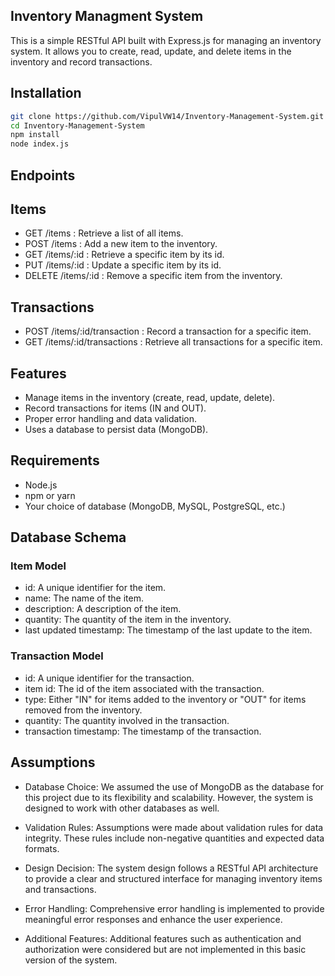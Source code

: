 ## Inventory Managment System

This is a simple RESTful API built with Express.js for managing an inventory system. It allows you to create, read, update, and delete items in the inventory and record transactions.

## Installation
```bash
git clone https://github.com/VipulVW14/Inventory-Management-System.git
cd Inventory-Management-System
npm install
node index.js
```
## Endpoints

## Items
- GET /items : Retrieve a list of all items.
- POST /items : Add a new item to the inventory.
- GET /items/:id : Retrieve a specific item by its id.
- PUT /items/:id : Update a specific item by its id.
- DELETE /items/:id : Remove a specific item from the inventory.

## Transactions
- POST /items/:id/transaction : Record a transaction for a specific item.
- GET /items/:id/transactions : Retrieve all transactions for a specific item.


## Features

- Manage items in the inventory (create, read, update, delete).
- Record transactions for items (IN and OUT).
- Proper error handling and data validation.
- Uses a database to persist data (MongoDB).

## Requirements

- Node.js
- npm or yarn
- Your choice of database (MongoDB, MySQL, PostgreSQL, etc.)

## Database Schema

### Item Model
- id: A unique identifier for the item.
- name: The name of the item.
- description: A description of the item.
- quantity: The quantity of the item in the inventory.
- last updated timestamp: The timestamp of the last update to the item.

### Transaction Model
- id: A unique identifier for the transaction.
- item id: The id of the item associated with the transaction.
- type: Either "IN" for items added to the inventory or "OUT" for items removed from the inventory.
- quantity: The quantity involved in the transaction.
- transaction timestamp: The timestamp of the transaction.

## Assumptions

- Database Choice: We assumed the use of MongoDB as the database for this project due to its flexibility and scalability. However, the system is designed to work with other databases as well.

- Validation Rules: Assumptions were made about validation rules for data integrity. These rules include non-negative quantities and expected data formats.

- Design Decision: The system design follows a RESTful API architecture to provide a clear and structured interface for managing inventory items and transactions.

- Error Handling: Comprehensive error handling is implemented to provide meaningful error responses and enhance the user experience.

- Additional Features: Additional features such as authentication and authorization were considered but are not implemented in this basic version of the system.

